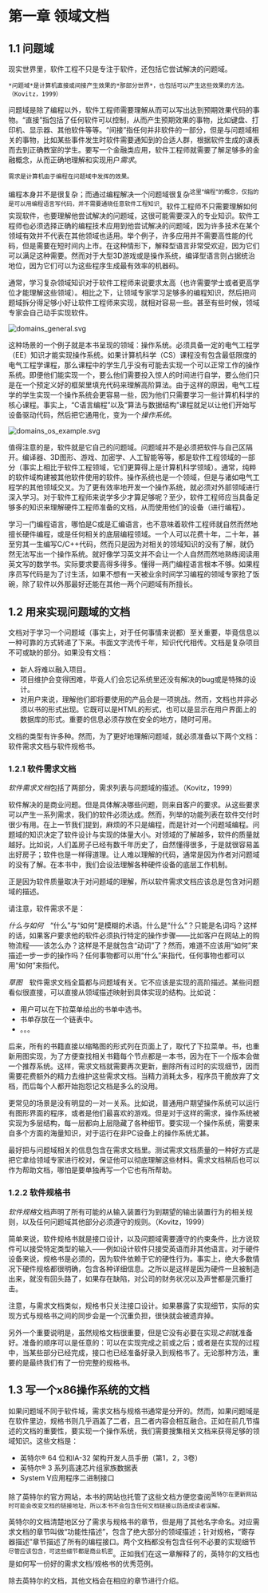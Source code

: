 # 第一章 领域文档

## 1.1 问题域

现实世界里，软件工程不只是专注于软件，还包括它尝试解决的问题域。

    *问题域*是计算机直接或间接产生效果的*那部分世界*，也包括可以产生这些效果的方法。（Kovitz，1999）

问题域是除了编程以外，软件工程师需要理解从而可以写出达到预期效果代码的事物。“直接”指包括了任何软件可以控制，从而产生预期效果的事物，比如键盘、打印机、显示器、其他软件等等。“间接”指任何并非软件的一部分，但是与问题域相关的事物，比如某些事件发生时软件需要通知到的合适人群，根据软件生成的课表而去到正确教室的学生。要写一个金融类应用，软件工程师就需要了解足够多的金融概念，从而正确地理解和实现用户*需求*。

    需求是计算机由于编程在问题域中发挥的效果。

编程本身并不是很复杂；而通过编程解决一个问题域很复杂<sup>这里“编程”的概念，仅指的是可以用编程语言写代码，并不需要通晓任意软件工程知识</sup>。软件工程师不只需要理解如何实现软件，也要理解他尝试解决的问题域，这很可能需要深入的专业知识。软件工程师也必须选择正确的编程技术应用到他尝试解决的问题域，因为许多技术在某个领域有效并不代表在其他领域也适用。举个例子，许多应用并不需要高性能的代码，但是需要在短时间内上市。在这种情形下，解释型语言非常受欢迎，因为它们可以满足这种需要。然而对于大型3D游戏或是操作系统，编译型语言则占据统治地位，因为它们可以为这些程序生成最有效率的机器码。

通常，学习复杂领域知识对于软件工程师来说要求太高（也许需要学士或者更高学位才能理解这些领域）。相比之下，让领域专家学习足够多的编程知识，然后把问题域拆分得足够小好让软件工程师来实现，就相对容易一些。甚至有些时候，领域专家会自己动手实现软件。

![domains_general.svg](https://github.com/tuhdo/os01/raw/master/book_src/images/01/domains_general.svg)

这种场景的一个例子就是本书呈现的领域：操作系统。必须具备一定的电气工程学（EE）知识才能实现操作系统。如果计算机科学（CS）课程没有包含最低限度的电气工程学课程，那么课程中的学生几乎没有可能去实现一个可以正常工作的操作系统。即便他们能实现一个，要么他们需要投入惊人的时间进行自学，要么他们只是在一个预定义好的框架里填充代码来理解高阶算法。由于这样的原因，电气工程学的学生实现一个操作系统会更容易一些，因为他们只需要学习一些计算机科学的核心课程。事实上，“C语言编程”以及“算法与数据结构”课程就足以让他们开始写设备驱动代码，然后把它通用化，变为一个*操作系统*。

![domains_os_example.svg](https://github.com/tuhdo/os01/raw/master/book_src/images/01/domains_os_example.svg)

值得注意的是，软件就是它自己的问题域。问题域并不是必须把软件与自己区隔开。编译器、3D图形、游戏、加密学、人工智能等等，都是软件工程领域的一部分（事实上相比于软件工程领域，它们更算得上是计算机科学领域）。通常，纯粹的软件域构建被其他软件使用的软件。操作系统也是一个领域，但是与诸如电气工程学的其他领域交叉。为了更有效率地开发一个操作系统，就必须对外部领域进行深入学习。对于软件工程师来说学多少才算足够呢？至少，软件工程师应当具备足够多的知识来理解硬件工程师准备的文档，从而使用他们的设备（进行编程）。

学习一门编程语言，哪怕是C或是汇编语言，也不意味着软件工程师就自然而然地擅长硬件编程，或是任何相关的底层编程领域。一个人可以花费十年，二十年，甚至穷其一生编写C/C++代码，然而只是因为对相关的领域知识的没有了解，就仍然无法写出一个操作系统。就好像学习英文并不会让一个人自然而然地熟练阅读用英文写的数学书。实际要求要高得多得多。懂得一两门编程语言根本不够。如果程序员写代码是为了讨生活，如果不想有一天被业余时间学习编程的领域专家抢了饭碗，除了软件以外那最好还能在其他一两个问题域有所擅长。

## 1.2 用来实现问题域的文档

文档对于学习一个问题域（事实上，对于任何事情来说都）至关重要，毕竟信息以一种可靠的方式转递了下来。书面文字流传千年，知识代代相传。文档是复杂项目不可或缺的部分。如果没有文档：

- 新人将难以融入项目。
- 项目维护会变得困难，毕竟人们会忘记系统里还没有解决的bug或是特殊的设计。
- 对用户来说，理解他们即将要使用的产品会是一项挑战。然而，文档也并非必须以书的形式出现。它既可以是HTML的形式，也可以是显示在用户界面上的数据库的形式。重要的信息必须存放在安全的地方，随时可用。

文档的类型有许多种。然而，为了更好地理解问题域，就必须准备以下两个文档：软件需求文档与软件规格书。

### 1.2.1 软件需求文档

*软件需求文档*包括了两部分，需求列表与问题域的描述。（Kovitz，1999）

软件解决的是商业问题。但是具体解决哪些问题，则来自客户的要求。从这些要求可以产生一系列需求，我们的软件必须达成。然而，列举的功能列表在软件交付时很少有用。在上一节我们提到，麻烦的不只是编程，而是针对一个问题域编程。问题域的知识决定了软件设计与实现的体量大小。对领域的了解越多，软件的质量就越好。比如说，人们盖房子已经有数千年历史了，自然懂得很多，于是就很容易盖出好房子；软件也是一样得道理。让人难以理解的代码，通常是因为作者对问题域的没有了解。在本书中，我们会设法理解各种硬件设备的底层工作机制。

正是因为软件质量取决于对问题域的理解，所以软件需求文档应该总是包含对问题域的描述。

请注意，软件需求不是：

*什么与如何*&emsp;“什么”与“如何”是模糊的术语。什么是“什么”？只能是名词吗？这样的话，如果客户要求他的软件必须执行特定的操作步骤——比如客户在网站上的购物流程——该怎么办？这样是不是就包含“动词”了？然而，难道不应该用“如何”来描述一步一步的操作吗？任何事物都可以用“什么”来指代，任何事物也都可以用“如何”来指代。

*草图*&emsp;软件需求文档全篇都与问题域有关。它不应该是实现的高阶描述。某些问题看似很直接，可以直接从领域描述映射到具体实现的结构。比如说：

- 用户可以在下拉菜单给出的书单中选书。
- 书单存放在一个链表中。
- 。。。

后来，所有的书籍直接以缩略图的形式列在页面上了，取代了下拉菜单。书，也重新用图实现，为了方便查找相关书籍每个节点都是一本书，因为在下一个版本会做一个推荐系统。这样，需求文档就需要再次更新，删除所有过时的实现细节，因而需要花费额外的精力去维护这些需求文档。当精力消耗太多，程序员干脆放弃了文档，而后每个人都开始抱怨记文档是多么的没用。

更常见的场景是没有明显的一对一关系。比如说，普通用户期望操作系统可以运行有图形界面的程序，或者是他们最喜欢的游戏。但是对于这样的需求，操作系统被实现为多层结构，每一层都向上层隐藏了各种细节。要实现一个操作系统，需要来自多个方面的海量知识，对于运行在非PC设备上的操作系统尤甚。

最好把与问题域相关的信息包含在需求文档里。测试需求文档质量的一种好方式是把它拿给领域专家进行校对，保证他可以彻底理解这些材料。需求文档稍后也可以作为帮助文档，哪怕是要单独再写一个它也有所帮助。

### 1.2.2 软件规格书

*软件规格*文档声明了所有可能的从输入装置行为到期望的输出装置行为的相关规则，以及任何问题域其他部分必须遵守的规则。（Kovitz，1999）

简单来说，软件规格书就是接口设计，以及问题域需要遵守的约束条件，比方说软件可以接受特定类型的输入——例如设计软件只接受英语而非其他语言。对于硬件设备来说，规格书是必须的，因为软件依赖于它的硬性行为。事实上，绝大多数情况下硬件规格都很明确，包含各种详细信息。之所以是这样是因为硬件一旦被制造出来，就没有回头路了，如果存在缺陷，对公司的财务状况以及声誉都是沉重打击。

注意，与需求文档类似，规格书只关注接口设计。如果暴露了实现细节，实际的实现方式与规格书之间的同步会是一个沉重负担，很快就会被遗弃掉。

另外一个重要说明是，虽然规格文档很重要，但是它没有必要在实现*之前*就准备好。准备的顺序可以是任意的：可以在实现完成之前或之后；或者是在实现的过程中，当某些部分已经完成，接口也已经准备好录入到规格书了。无论那种方法，重要的是最终我们有了一份完整的规格书。

## 1.3 写一个x86操作系统的文档

如果问题域不同于软件域，需求文档与规格书通常是分开的。然而，如果问题域是在软件里边，规格书则几乎涵盖了二者，且二者内容会相互融合。正如在前几节描述的文档的重要性，要实现一个操作系统，我们需要搜集相关文档来获得足够的领域知识。这些文档是：

- 英特尔® 64 位和IA-32 架构开发人员手册（第1，2，3卷）
- 英特尔® 3 系列高速芯片组家族数据表
- System V应用程序二进制接口

除了英特尔的官方网站，本书的网站也托管了这些文档方便您查阅<sup>英特尔在更新网站时可能会改变文档的链接地址，所以本书不会包含任何文档链接以防造成读者误解。</sup>

英特尔的文档清楚地区分了需求与规格书的章节，但是用了其他名字命名。对应需求文档的章节叫做“功能性描述”，包含了绝大部分的领域描述；针对规格，“寄存器描述”章节描述了所有的编程接口。两个文档都没有包含任何不必要的实现细节<sup>尽管应该包含，可这些细节都是商业机密</sup>。正如我们在这一章解释了的，英特尔的文档也是如何写一份好的需求文档/规格书的优秀范例。

除去英特尔的文档，其他文档会在相应的章节进行介绍。
